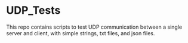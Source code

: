 # UDP_Tests

This repo contains scripts to test UDP communication between a single server and client, with simple strings, txt files, and json files.
